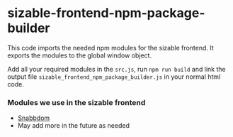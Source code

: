 # sizable-frontend-npm-package-builder

This code imports the needed npm modules for the sizable frontend. It exports the modules to the global window object.

Add all your required modules in the `src.js`, run `npm run build` and link the output file `sizable_frontend_npm_package_builder.js` in your normal html code.

### Modules we use in the sizable frontend
- [Snabbdom](https://github.com/snabbdom/snabbdom)
- May add more in the future as needed